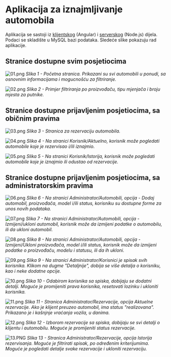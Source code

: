 # Aplikacija za iznajmljivanje automobila

Aplikacija se sastoji iz [klijentskog](https://github.com/bolo-med/ia-client) (Angular) i [serverskog](https://github.com/bolo-med/iznajmljivanje_automobila) (Node.js) dijela. Podaci se skladište u MySQL bazi podataka. Sledeće slike pokazuju rad aplikacije.

## Stranice dostupne svim posjetiocima

![01.png](/docs/assets/images/01.png)
*Slika 1 - Početna stranica. Prikazani su svi automobili u ponudi, sa osnovnim informacijama i mogucnošću za filtriranje.*

![02.png](/docs/assets/images/02.png)
*Slika 2 - Primjer filtriranja po proizvođaču, tipu mjenjača i broju mjesta za putnike.*

## Stranice dostupne prijavljenim posjetiocima, sa običnim pravima

![03.png](/docs/assets/images/03.png)
*Slika 3 - Stranica za rezervaciju automobila.*

![04.png](/docs/assets/images/04.png)
*Slika 4 - Na stranici Korisnik/Aktuelno, korisnik može pogledati automobile koje je rezervisao i/ili iznajmio.*

![05.png](/docs/assets/images/05.png)
*Slika 5 - Na stranici Korisnik/Istorija, korisnik može pogledati automobile koje je iznajmio ili odustao od rezervacije.*

## Stranice dostupne prijavljenim posjetiocima, sa administratorskim pravima

![06.png](/docs/assets/images/06.png)
*Slika 6 - Na stranici Administrator/Automobili, opcija - Dodaj automobil, proizvođača, model i/ili status, korisniku su dostupne forme za unos novih podataka.*

![07.png](/docs/assets/images/07.png)
*Slika 7 - Na stranici Administrator/Automobili, opcija - Izmijeni/ukloni  automobil, korisnik može da izmijeni podatke o automobilu, ili da ukloni automobil.*

![08.png](/docs/assets/images/08.png)
*Slika 8 - Na stranici Administrator/Automobili, opcija - Izmijeni/Ukloni proizvođača, model i/ili status, korisnik može da izmijeni podatke o proizvođaču, modelu i statusu, ili da ih ukloni.*

![09.png](/docs/assets/images/09.png)
*Slika 9 - Na stranici Administrator/Korisnici je spisak svih korisnika. Klikom na dugme "Detaljnije", dobija se više detalja o korisniku, kao i neke dodatne opcije.*

![10.png](/docs/assets/images/10.png)
*Slika 10 - Odabirom korisnika sa spiska, dobijaju se dodatni detalji. Moguće je promijeniti prava korisnika, resetovati lozinku i ukloniti korisnika.*

![11.png](/docs/assets/images/11.png)
*Slika 11 - Stranica Administrator/Rezervacije, opcija Aktuelne rezervacije. Ako je klijent preuzeo automobil, ima status "realizovana". Prikazano je i kašnjnje vraćanja vozila, u danima.*

![12.png](/docs/assets/images/12.png)
*Slika 12 - Izborom rezervacije sa spiska, dobijaju se svi detalji o klijentu i automobilu. Moguće je promijeniti status rezervacije.*

![13.PNG](/docs/assets/images/13.png)
*Slika 13 - Stranica Administrator/Rezervacije, opcija Istorija rezervisanja. Moguće je filtrirati spisak, po određenim kriterijumima. Moguće je pogledati detalje svake rezervacije i ukloniti rezervaciju.*

